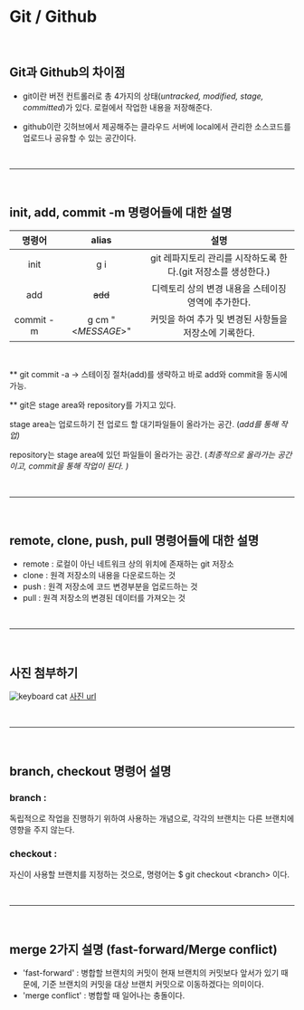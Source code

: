 # Git / Github

<br/>

## **Git과 Github의 차이점**
- git이란 버전 컨트롤러로 총 4가지의 상태(*untracked, modified, stage, committed*)가 있다. 로컬에서 작업한 내용을 저장해준다.


- github이란 깃허브에서 제공해주는 클라우드 서버에 local에서 관리한 소스코드를 업로드나 공유할 수 있는 공간이다.

<br/>

- - - 
<br/>

## **init, add, commit -m 명령어들에 대한 설명**
| 명령어 | alias | 설명 |  
|:-----------:|:----------------:|:------------------------:|
| init | g i | git 레파지토리 관리를 시작하도록 한다.(git 저장소를 생성한다.)
| add | ~~add~~ | 디렉토리 상의 변경 내용을 스테이징 영역에 추가한다.
| commit -m | g cm "<*MESSAGE*>" | 커밋을 하여 추가 및 변경된 사항들을 저장소에 기록한다.
<br/>

** git commit -a -> 스테이징 절차(add)를 생략하고 바로 add와 commit을 동시에 가능.


** git은 stage area와 repository를 가지고 있다.

stage area는 업로드하기 전 업로드 할 대기파일들이 올라가는 공간. (*add를 통해 작업)* 

repository는 stage area에 있던 파일들이 올라가는 공간. (*최종적으로 올라가는 공간이고, commit을 통해 작업이 된다. )*

<br/>

- - - 
<br/>

## **remote, clone, push, pull 명령어들에 대한 설명**
- remote : 로컬이 아닌 네트워크 상의 위치에 존재하는 git 저장소
- clone : 원격 저장소의 내용을 다운로드하는 것
- push : 원격 저장소에 코드 변경부분을 업로드하는 것
- pull : 원격 저장소의 변경된 데이터를 가져오는 것

<br/>

- - - 
<br/>

## **사진 첨부하기**

![keyboard cat](https://i.ytimg.com/vi/0nqJKEh3YCc/maxresdefault.jpg)
[사진 url](https://i.ytimg.com/vi/0nqJKEh3YCc/maxresdefault.jpg)

<br/>

- - - 
<br/>

## **branch, checkout 명령어 설명**
### branch :
독립적으로 작업을 진행하기 위하여 사용하는 개념으로, 각각의 브랜치는 다른 브랜치에 영향을 주지 않는다.

### checkout :
자신이 사용할 브랜치를 지정하는 것으로, 명령어는 $ git checkout \<branch> 이다.


<br/>

- - - 
<br/>

## **merge 2가지 설명 (fast-forward/Merge conflict)**
- 'fast-forward' : 병합할 브랜치의 커밋이 현재 브랜치의 커밋보다 앞서가 있기 때문에, 기준 브랜치의 커밋을 대상 브랜치 커밋으로 이동하겠다는 의미이다.
- 'merge conflict' : 병합할 때 일어나는 충돌이다.


